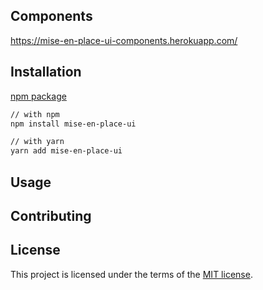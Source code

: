 ## Components

https://mise-en-place-ui-components.herokuapp.com/

## Installation

[npm package](https://www.npmjs.com/package/mise-en-place-ui)

```sh
// with npm
npm install mise-en-place-ui

// with yarn
yarn add mise-en-place-ui
```

## Usage

## Contributing

## License

This project is licensed under the terms of the [MIT license](https://github.com/ryotogashi/mise-en-ui/master/LICENSE).
